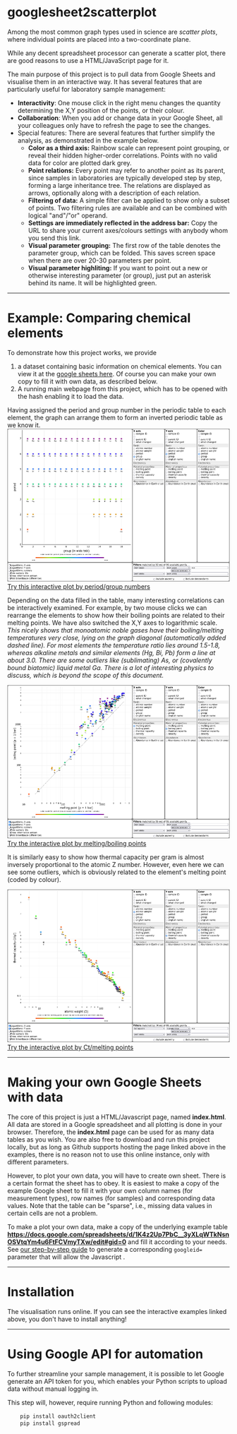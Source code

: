 # googlesheet2scatterplot 

Among the most common graph types used in science are *scatter plots*, where individual points are placed into a two-coordinate plane. 

While any decent spreadsheet processor can generate a scatter plot, there are good reasons to use a HTML/JavaScript page for it. 

The main purpose of this project is to pull data from Google Sheets and visualise them in an interactive way. It has several features that are particularly useful for laboratory sample management:
* **Interactivity**: One mouse click in the right menu changes the quantity determining the X,Y position of the points, or their colour.
* **Collaboration**: When you add or change data in your Google Sheet, all your colleagues only have to refresh the page to see the changes. 
* Special features: There are several features that further simplify the analysis, as demonstrated in the example below.
   * **Color as a third axis:** Rainbow scale can represent point grouping, or reveal their hidden higher-order correlations. Points with no valid data for color are plotted dark grey.
   * **Point relations:** Every point may refer to another point as its parent, since samples in laboratories are typically developed step by step, forming a large inheritance tree. The relations are displayed as arrows, optionally along with a description of each relation. 
   * **Filtering of data:** A simple filter can be applied to show only a subset of points. Two filtering rules are available and can be combined with logical "and"/"or" operand.
   * **Settings are immediately reflected in the address bar:** Copy the URL to share your current axes/colours settings with anybody whom you send this link.
   * **Visual parameter grouping:** The first row of the table denotes the parameter group, which can be folded. This saves screen space when there are over 20-30 parameters per point.
   * **Visual parameter highliting:** If you want to point out a new or otherwise interesting parameter (or group), just put an asterisk behind its name. It will be highlighted green.


----
# Example: Comparing chemical elements

To demonstrate how this project works, we provide 
1. a dataset containing basic information on chemical elements. You can view it at the [google sheets here](https://docs.google.com/spreadsheets/d/1K4z2Up7PbC__3yXLqWTkNsnOSVtqYm4u6FtFCVmyTXw/edit?gid=0#gid=0). Of course you can make your own copy to fill it with own data, as described below.
2. A running main webpage from this project, which has to be opened with the hash enabling it to load the data. 

Having assigned the period and group number in the periodic table to each element, the graph can arrange them to form an inverted periodic table as we know it.  
![elements by row and column in the periodic table](./docs/example_elements.png)
<a href="https://filipdominec.github.io/googlesheet2scatterplot/?x=group&y=period&c=period&fo1=(NOT%20USED)&fop=and&fo2=(NOT%20USED)&googleid=2PACX-1vRZbVmg68lEl8VS9DGa1rEDS5-V55Ome6JXc6Cs4UuGhAYUgHHZw1x1_f9AbvHlyDL8GmzRVxli0W-o">Try this interactive plot by period/group numbers</a>

Depending on the data filled in the table, many interesting correlations can be interactively examined.
For example, by two mouse clicks we can rearrange the elements to show how their boiling points are related to their melting points. We have also switched the X,Y axes to logarithmic scale. *This nicely shows that monoatomic noble gases have their boiling/melting temperatures very close, lying on the graph diagonal (automatically added dashed line). For most elements the temperature ratio lies around 1.5-1.8, whereas alkaline metals and similar elements (Hg, Bi, Pb) form a line at about 3.0. There are some outliers like (sublimating) As, or (covalently bound biatomic) liquid metal Ga. There is a lot of interesting physics to discuss, which is beyond the scope of this document.*

![elements by boiling and melting point](./docs/example_elements_by_boiling_melting.png)
<a href="https://filipdominec.github.io/googlesheet2scatterplot/?x=melting%20point&y=boiling%20point&c=period&xlog=1&ylog=1&fo1=(NOT%20USED)&fop=and&fo2=(NOT%20USED)&googleid=2PACX-1vRZbVmg68lEl8VS9DGa1rEDS5-V55Ome6JXc6Cs4UuGhAYUgHHZw1x1_f9AbvHlyDL8GmzRVxli0W-o">Try the interactive plot by melting/boiling points</a>

It is similarly easy to show how thermal capacity per gram is almost inversely proportional to the atomic Z number. However, even here we can see some outliers, which is obviously related to the element's melting point (coded by colour).

![example of thermal capacities by atomic weight, for solids only](./docs/example_elements_thcap_by_Z.png)
<a href="https://filipdominec.github.io/googlesheet2scatterplot/?x=atomic%20weight&y=thermal%20capacity&c=melting%20point&xlog=1&ylog=1&fb1=boiling%20point&fo1=gt&fp1=400&fop=and&fo2=(NOT%20USED)&googleid=2PACX-1vRZbVmg68lEl8VS9DGa1rEDS5-V55Ome6JXc6Cs4UuGhAYUgHHZw1x1_f9AbvHlyDL8GmzRVxli0W-o">Try the interactive plot by Ct/melting points</a>


----

# Making your own Google Sheets with data

The core of this project is just a HTML/Javascript page, named **index.html**. All data are stored in a Google spreadsheet and all plotting is done in your browser.
Therefore, the **index.html** page can be used for as many data tables as you wish. You are also free to download and run this project locally, but as long as Github supports hosting the page linked above in the examples, there is no reason not to use this online instance, only with different parameters. 

However, to plot your own data, you will have to create own sheet. There is a certain format the sheet has to obey. It is easiest to make a copy of the example Google sheet to fill it with your own column names (for measurement types), row names (for samples) and corresponding data values. Note that the table can be "sparse", i.e., missing data values in certain cells are not a problem. 

To make a plot your own data, make a copy of the underlying example table **https://docs.google.com/spreadsheets/d/1K4z2Up7PbC__3yXLqWTkNsnOSVtqYm4u6FtFCVmyTXw/edit#gid=0** and fill it according to your needs.  See  [our step-by-step guide](docs/howto.html) to generate a corresponding ```googleid=``` parameter that will allow the Javascript .

----

# Installation

The visualisation runs online. If you can see the interactive examples linked above, you don't have to install anything!


----

# Using Google API for automation

To further streamline your sample management, it is possible to let Google generate an API token for you, which enables your Python scripts to upload data without manual logging in. 

This step will, however, require running Python and following modules:

```
    pip install oauth2client
    pip install gspread
```


